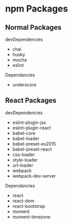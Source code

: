 # npm Packages

## Normal Packages
devDependencies
- chai
- husky
- mocha
- eslint

Dependancies
- underscore

## React Packages
devDependencies
- eslint-plugin-jsx
- eslint-plugin-react
- babel-core
- babel-loader
- babel-preset-es2015
- babel-preset-react
- css-loader
- style-loader
- url-loader
- webpack
- webpack-dev-server

Dependancies
- react
- react-dom
- react-bootstrap
- moment
- moment-timezone
